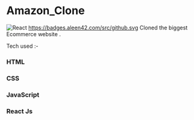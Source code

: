 # Amazon_Clone
![React](https://img.shields.io/badge/react-%2320232a.svg?style=for-the-badge&logo=react&logoColor=%2361DAFB) https://badges.aleen42.com/src/github.svg
Cloned the biggest Ecommerce website .



Tech used :-

### HTML 
### CSS
### JavaScript
### React Js

